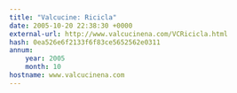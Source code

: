 ```yaml
---
title: "Valcucine: Ricicla"
date: 2005-10-20 22:38:30 +0000
external-url: http://www.valcucinena.com/VCRicicla.html
hash: 0ea526e6f2133f6f83ce5652562e0311
annum:
    year: 2005
    month: 10
hostname: www.valcucinena.com
---
```



